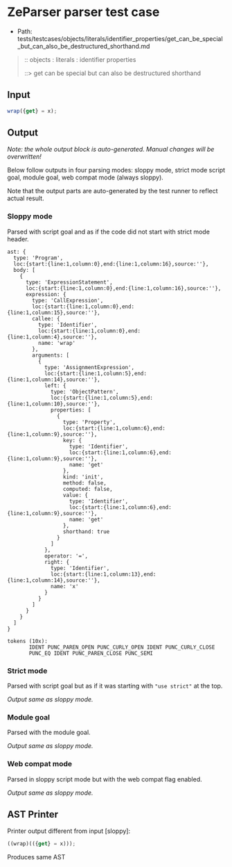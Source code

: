 # ZeParser parser test case

- Path: tests/testcases/objects/literals/identifier_properties/get_can_be_special_but_can_also_be_destructured_shorthand.md

> :: objects : literals : identifier properties
>
> ::> get can be special but can also be destructured shorthand

## Input

`````js
wrap({get} = x);
`````

## Output

_Note: the whole output block is auto-generated. Manual changes will be overwritten!_

Below follow outputs in four parsing modes: sloppy mode, strict mode script goal, module goal, web compat mode (always sloppy).

Note that the output parts are auto-generated by the test runner to reflect actual result.

### Sloppy mode

Parsed with script goal and as if the code did not start with strict mode header.

`````
ast: {
  type: 'Program',
  loc:{start:{line:1,column:0},end:{line:1,column:16},source:''},
  body: [
    {
      type: 'ExpressionStatement',
      loc:{start:{line:1,column:0},end:{line:1,column:16},source:''},
      expression: {
        type: 'CallExpression',
        loc:{start:{line:1,column:0},end:{line:1,column:15},source:''},
        callee: {
          type: 'Identifier',
          loc:{start:{line:1,column:0},end:{line:1,column:4},source:''},
          name: 'wrap'
        },
        arguments: [
          {
            type: 'AssignmentExpression',
            loc:{start:{line:1,column:5},end:{line:1,column:14},source:''},
            left: {
              type: 'ObjectPattern',
              loc:{start:{line:1,column:5},end:{line:1,column:10},source:''},
              properties: [
                {
                  type: 'Property',
                  loc:{start:{line:1,column:6},end:{line:1,column:9},source:''},
                  key: {
                    type: 'Identifier',
                    loc:{start:{line:1,column:6},end:{line:1,column:9},source:''},
                    name: 'get'
                  },
                  kind: 'init',
                  method: false,
                  computed: false,
                  value: {
                    type: 'Identifier',
                    loc:{start:{line:1,column:6},end:{line:1,column:9},source:''},
                    name: 'get'
                  },
                  shorthand: true
                }
              ]
            },
            operator: '=',
            right: {
              type: 'Identifier',
              loc:{start:{line:1,column:13},end:{line:1,column:14},source:''},
              name: 'x'
            }
          }
        ]
      }
    }
  ]
}

tokens (10x):
       IDENT PUNC_PAREN_OPEN PUNC_CURLY_OPEN IDENT PUNC_CURLY_CLOSE
       PUNC_EQ IDENT PUNC_PAREN_CLOSE PUNC_SEMI
`````

### Strict mode

Parsed with script goal but as if it was starting with `"use strict"` at the top.

_Output same as sloppy mode._

### Module goal

Parsed with the module goal.

_Output same as sloppy mode._

### Web compat mode

Parsed in sloppy script mode but with the web compat flag enabled.

_Output same as sloppy mode._

## AST Printer

Printer output different from input [sloppy]:

````js
((wrap)(({get} = x)));
````

Produces same AST
